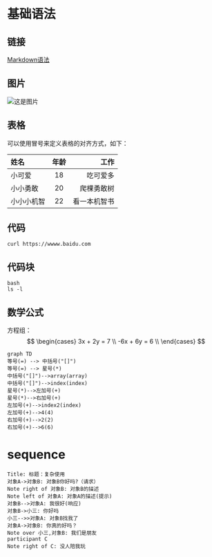 
# 基础语法

## 链接
[Markdown语法](https://markdown.com.cn)

## 图片
![这是图片](https://markdown.com.cn/assets/img/philly-magic-garden.9c0b4415.jpg "Magic Gardens")

## 表格

可以使用冒号来定义表格的对齐方式，如下：

| 姓名   | 年龄 |     工作 |
| :----- | :--: | -------: |
| 小可爱 |  18  | 吃可爱多 |
| 小小勇敢 |  20  | 爬棵勇敢树 |
| 小小小机智 |  22  | 看一本机智书 |
## 代码
` curl https://wwww.baidu.com `
## 代码块
```
bash
ls -l
```

## 数学公式
方程组：
$$
\begin{cases}
3x + 2y  = 7 \\
-6x + 6y  = 6 \\
\end{cases}
$$



```mermaid
graph TD
等号(=) --> 中括号("[]")
等号(=) --> 星号(*)
中括号("[]")-->array(array)
中括号("[]")-->index(index)
星号(*)-->左加号(+)
星号(*)-->右加号(+)
左加号(+)-->index2(index)
左加号(+)-->4(4)
右加号(+)-->2(2)
右加号(+)-->6(6)

```


# sequence
```sequence
Title: 标题：复杂使用
对象A->对象B: 对象B你好吗?（请求）
Note right of 对象B: 对象B的描述
Note left of 对象A: 对象A的描述(提示)
对象B-->对象A: 我很好(响应)
对象B->小三: 你好吗
小三-->>对象A: 对象B找我了
对象A->对象B: 你真的好吗？
Note over 小三,对象B: 我们是朋友
participant C
Note right of C: 没人陪我玩
```


